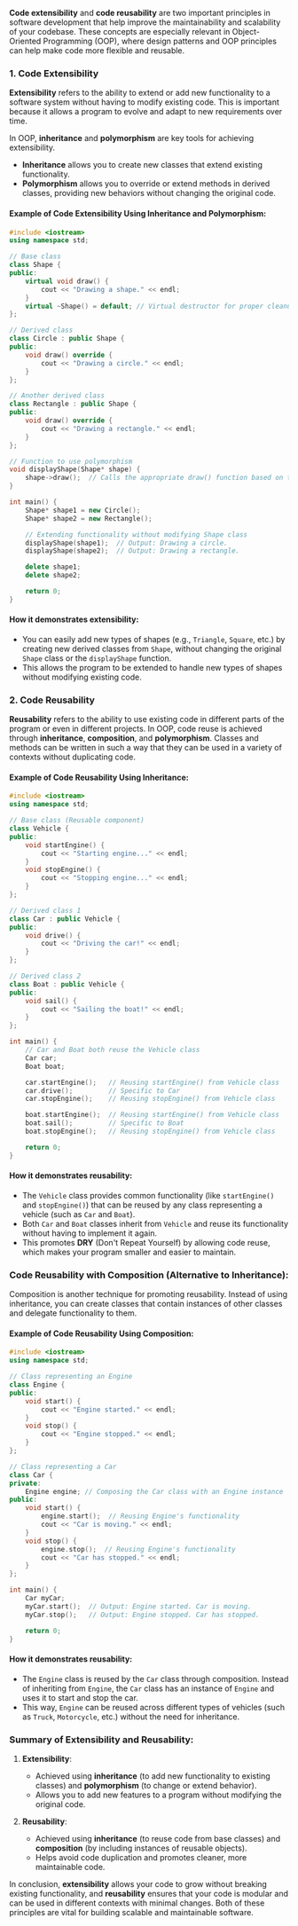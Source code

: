 **Code extensibility** and **code reusability** are two important principles in software development that help improve the maintainability and scalability of your codebase. These concepts are especially relevant in Object-Oriented Programming (OOP), where design patterns and OOP principles can help make code more flexible and reusable.

### 1. **Code Extensibility**
   **Extensibility** refers to the ability to extend or add new functionality to a software system without having to modify existing code. This is important because it allows a program to evolve and adapt to new requirements over time.

   In OOP, **inheritance** and **polymorphism** are key tools for achieving extensibility.

   - **Inheritance** allows you to create new classes that extend existing functionality.
   - **Polymorphism** allows you to override or extend methods in derived classes, providing new behaviors without changing the original code.

#### Example of Code Extensibility Using Inheritance and Polymorphism:
```cpp
#include <iostream>
using namespace std;

// Base class
class Shape {
public:
    virtual void draw() {
        cout << "Drawing a shape." << endl;
    }
    virtual ~Shape() = default; // Virtual destructor for proper cleanup
};

// Derived class
class Circle : public Shape {
public:
    void draw() override {
        cout << "Drawing a circle." << endl;
    }
};

// Another derived class
class Rectangle : public Shape {
public:
    void draw() override {
        cout << "Drawing a rectangle." << endl;
    }
};

// Function to use polymorphism
void displayShape(Shape* shape) {
    shape->draw();  // Calls the appropriate draw() function based on the actual object type
}

int main() {
    Shape* shape1 = new Circle();
    Shape* shape2 = new Rectangle();

    // Extending functionality without modifying Shape class
    displayShape(shape1);  // Output: Drawing a circle.
    displayShape(shape2);  // Output: Drawing a rectangle.

    delete shape1;
    delete shape2;

    return 0;
}
```

#### How it demonstrates extensibility:
- You can easily add new types of shapes (e.g., `Triangle`, `Square`, etc.) by creating new derived classes from `Shape`, without changing the original `Shape` class or the `displayShape` function.
- This allows the program to be extended to handle new types of shapes without modifying existing code.

### 2. **Code Reusability**
   **Reusability** refers to the ability to use existing code in different parts of the program or even in different projects. In OOP, code reuse is achieved through **inheritance**, **composition**, and **polymorphism**. Classes and methods can be written in such a way that they can be used in a variety of contexts without duplicating code.

#### Example of Code Reusability Using Inheritance:
```cpp
#include <iostream>
using namespace std;

// Base class (Reusable component)
class Vehicle {
public:
    void startEngine() {
        cout << "Starting engine..." << endl;
    }
    void stopEngine() {
        cout << "Stopping engine..." << endl;
    }
};

// Derived class 1
class Car : public Vehicle {
public:
    void drive() {
        cout << "Driving the car!" << endl;
    }
};

// Derived class 2
class Boat : public Vehicle {
public:
    void sail() {
        cout << "Sailing the boat!" << endl;
    }
};

int main() {
    // Car and Boat both reuse the Vehicle class
    Car car;
    Boat boat;

    car.startEngine();   // Reusing startEngine() from Vehicle class
    car.drive();         // Specific to Car
    car.stopEngine();    // Reusing stopEngine() from Vehicle class

    boat.startEngine();  // Reusing startEngine() from Vehicle class
    boat.sail();         // Specific to Boat
    boat.stopEngine();   // Reusing stopEngine() from Vehicle class

    return 0;
}
```

#### How it demonstrates reusability:
- The `Vehicle` class provides common functionality (like `startEngine()` and `stopEngine()`) that can be reused by any class representing a vehicle (such as `Car` and `Boat`).
- Both `Car` and `Boat` classes inherit from `Vehicle` and reuse its functionality without having to implement it again.
- This promotes **DRY** (Don't Repeat Yourself) by allowing code reuse, which makes your program smaller and easier to maintain.

### Code Reusability with Composition (Alternative to Inheritance):
Composition is another technique for promoting reusability. Instead of using inheritance, you can create classes that contain instances of other classes and delegate functionality to them.

#### Example of Code Reusability Using Composition:
```cpp
#include <iostream>
using namespace std;

// Class representing an Engine
class Engine {
public:
    void start() {
        cout << "Engine started." << endl;
    }
    void stop() {
        cout << "Engine stopped." << endl;
    }
};

// Class representing a Car
class Car {
private:
    Engine engine; // Composing the Car class with an Engine instance
public:
    void start() {
        engine.start();  // Reusing Engine's functionality
        cout << "Car is moving." << endl;
    }
    void stop() {
        engine.stop();  // Reusing Engine's functionality
        cout << "Car has stopped." << endl;
    }
};

int main() {
    Car myCar;
    myCar.start();  // Output: Engine started. Car is moving.
    myCar.stop();   // Output: Engine stopped. Car has stopped.

    return 0;
}
```

#### How it demonstrates reusability:
- The `Engine` class is reused by the `Car` class through composition. Instead of inheriting from `Engine`, the `Car` class has an instance of `Engine` and uses it to start and stop the car.
- This way, `Engine` can be reused across different types of vehicles (such as `Truck`, `Motorcycle`, etc.) without the need for inheritance.

### Summary of Extensibility and Reusability:

1. **Extensibility**:
   - Achieved using **inheritance** (to add new functionality to existing classes) and **polymorphism** (to change or extend behavior).
   - Allows you to add new features to a program without modifying the original code.

2. **Reusability**:
   - Achieved using **inheritance** (to reuse code from base classes) and **composition** (by including instances of reusable objects).
   - Helps avoid code duplication and promotes cleaner, more maintainable code.

In conclusion, **extensibility** allows your code to grow without breaking existing functionality, and **reusability** ensures that your code is modular and can be used in different contexts with minimal changes. Both of these principles are vital for building scalable and maintainable software.
